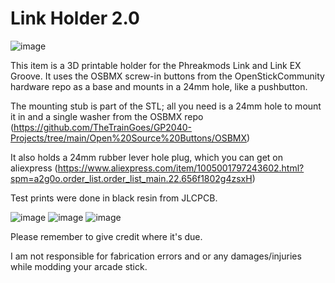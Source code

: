 # Link Holder 2.0

![image](https://github.com/BolSadguy/Link-Holder-2.0/assets/131397163/69a17abd-9cb6-4e28-8334-49c20f11d984)

This item is a 3D printable holder for the Phreakmods Link and Link EX Groove. It uses the OSBMX screw-in buttons from the OpenStickCommunity hardware repo as a base and mounts in a 24mm hole, like a pushbutton.

The mounting stub is part of the STL; all you need is a 24mm hole to mount it in and a single washer from the OSBMX repo (https://github.com/TheTrainGoes/GP2040-Projects/tree/main/Open%20Source%20Buttons/OSBMX)

It also holds a 24mm rubber lever hole plug, which you can get on aliexpress (https://www.aliexpress.com/item/1005001797243602.html?spm=a2g0o.order_list.order_list_main.22.656f1802g4zsxH)

Test prints were done in black resin from JLCPCB.

![image](https://github.com/BolSadguy/Link-Holder-2.0/assets/131397163/07b55e16-d259-42d1-9311-d4359e33512b)
![image](https://github.com/BolSadguy/Link-Holder-2.0/assets/131397163/b1a6d91c-4ac7-48bc-9b10-c7c5efda6882)
![image](https://github.com/BolSadguy/Link-Holder-2.0/assets/131397163/5ac11176-9f72-418c-811a-3b39eb715361)

Please remember to give credit where it's due.

I am not responsible for fabrication errors and or any damages/injuries while modding your arcade stick.
